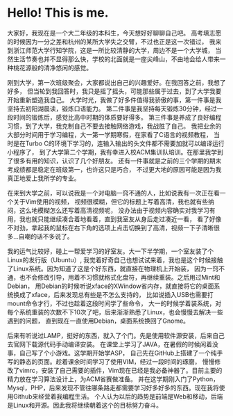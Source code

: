 # Hello! This is me.

大家好，我现在是一个大二年级的本科生，今天想好好聊聊自己吧。
高考填志愿的时候因为一分之差和杭州的某所大学失之交臂，不过也正是这一次错过，
我来到浙江师范大学行知学院，这是一所比较清静的大学，周边不是一个大学城，
当然生活节奏也并不显得那么快，学校的北面就是一座尖峰山，不由地会给人带来一种桃花源般的清净悠闲的感觉。

刚到大学，第一次班级聚会，大家都说出自己的兴趣爱好。在我回答之前，我想了好多，
但当轮到我回答时，我只是摇了摇头，可能那些属于过去，到了大学我要开始重新塑造我自己。
大学时光，我做了好多件值得我骄傲的事，第一件事是我坚持去初阳湖晨读，锻炼口语能力。
第二件事是我坚持每天锻炼30分钟，经过一段时间的锻炼后，感觉比高中时期的体质要好得多。
第三件事是养成了良好编程习惯，到了大学，我克制自己不要去接触网络游戏，我战胜了自己。
我把业余的大部分时间用于学习编程，大一第一学期寒假，在家看了C语言的视频教程，
当时是在Turbo C的环境下学习的，连输入输出的头文件都不需要加就可以编译运行小程序了，
到了大学第二个学期，我有幸进入校ACM集训队培训。在那里我学到了很多有用的知识，认识了几个好朋友。
还有一件事就是之前的三个学期的期末考成绩都是稳定在班级第一，也许这只是巧合，
不过更大地的原因可能是因为我真正地爱上我所学的专业。


在来到大学之前，可以说我是一个对电脑一窍不通的人，比如说我有一次正在看一个关于Vim使用的视频，
视频很模糊，但它的标题上写着高清，我也就有些纳闷，这么地模糊怎么还写着高清视频呢，
没办法由于视频内容确实对我学习有用，我也就只能继续凑合着地看着，直到我室友从身后走过凑近一看，
看了好像不对劲，拿起我的鼠标在右下角的选项上点击切换到了高清，视频一下子清晰很多...自嘲的话不多说了。

我的运气比较好，碰上一帮爱学习的好室友。大一下半学期，一个室友装了个Linux的发行版（Ubuntu）,
我觉着好奇自己也想试试来着，我也是这个时候接触了Linux系统。因为知道了这是个好东西，就直接在物理机上开始装，
因为一窍不通，也不会修改引导，用着不习惯就格式化盘符，再继续重装。之后用过Mint和Debian，
用Debian的时候听说xface的XWindow省内存，就直接将它的桌面系统换成了xface，后来发现总有些是不怎么支持的，
比如说插入USB也需要打mount命令才行，不过也趁着这段时间学了些命令，
大一的时候学着装系统，对每个系统重装的次数不下10次了吧，后来渐渐熟悉了Linux，也会慢慢去解决一些遇到的问题，
直到现在一直使用Debian，桌面系统换回了Gnome。

后来有听说过LAMP，挺好的东西，就入了个门。先是使用软件源安装，后来自己去官网下载源代码手动编译安装。
在课堂上学习了JAVA，在暑假的时候闲着没事，自己写了个小游戏。这学期开始学ASP，
自己先在GitHub上搭建了一个纯手写的静态的页面。趁着课余时间学习了使用VIM，经过一段时间的琢磨，
慢慢修改了vimrc，安装了自己需要的插件，Vim现在已经是我必备神器了。目前主要的精力放在学习算法设计上，为ACM省赛做准备。
并在这学期刚入门了Python，Mysql，PHP，后来发现不管往哪条路走都需要学习好多好多的东西。现在我将使用Github来经营着我编程生活。
个人认为以后的趋势是前端是Web和移动，后端是Linux和开源。因此我将继续朝着这个的目标努力奋斗。

